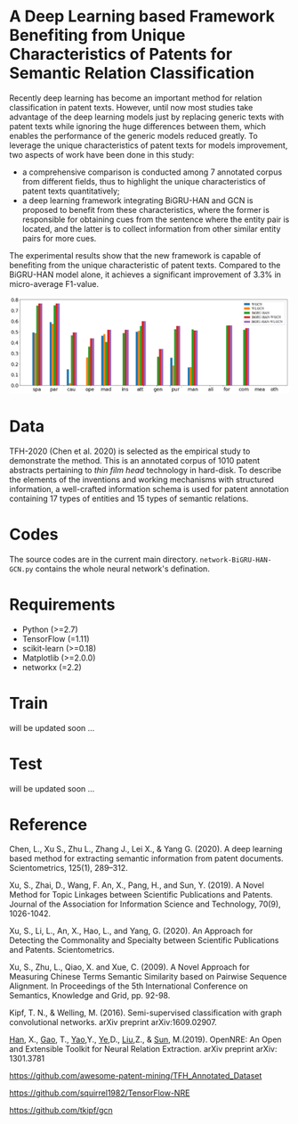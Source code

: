 # A Deep Learning based Framework Benefiting from Unique Characteristics of Patents for Semantic Relation Classification
Recently deep learning has become an important method for relation classification in patent texts. However, until now most studies take advantage of the deep learning models just by replacing generic texts with patent texts while ignoring the huge differences between them, which enables the performance of the generic models reduced greatly. To leverage the unique characteristics of patent texts for models improvement, two aspects of work have been done in this study:

- a comprehensive comparison is conducted among 7 annotated corpus from different fields, thus to highlight the unique characteristics of patent texts quantitatively; 
-  a deep learning framework integrating BiGRU-HAN and GCN is proposed to benefit from these characteristics, where the former is responsible for obtaining cues from the sentence where the entity pair is located, and the latter is to collect information from other similar entity pairs for more cues.

The experimental results show that the new framework is capable of benefiting from the unique characteristic of patent texts. Compared to the BiGRU-HAN model alone, it achieves a significant improvement of 3.3% in micro-average F1-value.

![](./images/f1.png)




# Data
TFH-2020 (Chen et al. 2020) is selected as the empirical study to demonstrate the method. This is an annotated corpus of 1010 patent abstracts pertaining to *thin film head* technology in hard-disk. To describe the elements of the inventions and working mechanisms with structured information, a well-crafted information schema is used for patent annotation containing 17 types of entities and 15 types of semantic relations.

# Codes
The source codes are in the current main directory. `network-BiGRU-HAN-GCN.py` contains the whole neural network's defination.

# Requirements
- Python (>=2.7)
- TensorFlow (=1.11)
- scikit-learn (>=0.18)
- Matplotlib (>=2.0.0)
- networkx (=2.2)

# Train
will be updated soon ...

# Test
will be updated soon ...


# Reference
Chen, L., Xu S., Zhu L., Zhang J., Lei X., & Yang G. (2020). A deep learning based method for extracting semantic information from patent documents. Scientometrics, 125(1), 289–312.

Xu, S., Zhai, D., Wang, F. An, X., Pang, H., and Sun, Y. (2019). A Novel Method for Topic Linkages between Scientific Publications and Patents. Journal of the Association for Information Science and Technology, 70(9), 1026-1042. 

Xu, S., Li, L., An, X., Hao, L., and Yang, G. (2020). An Approach for Detecting the Commonality and Specialty between Scientific Publications and Patents. Scientometrics. 

Xu, S., Zhu, L., Qiao, X. and Xue, C. (2009). A Novel Approach for Measuring Chinese Terms Semantic Similarity based on Pairwise Sequence Alignment. In Proceedings of the 5th International Conference on Semantics, Knowledge and Grid, pp. 92-98. 

Kipf, T. N., & Welling, M. (2016). Semi-supervised classification with graph convolutional networks. arXiv preprint arXiv:1609.02907.

[Han](https://arxiv.org/search/cs?searchtype=author&query=Han%2C+X), X., [Gao](https://arxiv.org/search/cs?searchtype=author&query=Gao%2C+T), T., [Yao](https://arxiv.org/search/cs?searchtype=author&query=Yao%2C+Y),Y., [Ye](https://arxiv.org/search/cs?searchtype=author&query=Ye%2C+D),D., [Liu](https://arxiv.org/search/cs?searchtype=author&query=Liu%2C+Z),Z., & [Sun](https://arxiv.org/search/cs?searchtype=author&query=Sun%2C+M), M.(2019). OpenNRE: An Open and Extensible Toolkit for Neural Relation Extraction. arXiv preprint arXiv: 1301.3781

https://github.com/awesome-patent-mining/TFH_Annotated_Dataset

https://github.com/squirrel1982/TensorFlow-NRE

https://github.com/tkipf/gcn